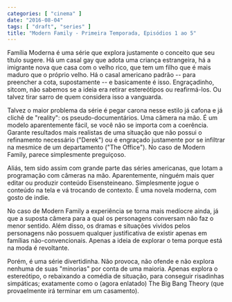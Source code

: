 ```yaml
---
categories: [ "cinema" ]
date: "2016-08-04"
tags: [ "draft", "series" ]
title: "Modern Family - Primeira Temporada, Episódios 1 ao 5"
---
```

Família Moderna é uma série que explora justamente o conceito que
seu título sugere. Há um casal gay que adota uma criança estrangeira,
há a imigrante nova que casa com o velho rico, que tem um filho que é
mais maduro que o próprio velho. Há o casal americano padrão -- para
preencher a cota, supostamente -- e basicamente é isso. Engraçadinho,
sitcom, não sabemos se a ideia era retirar estereótipos ou
reafirmá-los. Ou talvez tirar sarro de quem considera isso a vanguarda.

Talvez o maior problema da série é pegar carona nesse estilo já cafona
e já clichê de "reality": os pseudo-documentários. Uma câmera na
mão. É um modelo aparentemente fácil, se você não se importa com a
coerência. Garante resultados mais realistas de uma situação que não
possui o refinamento necessário ("Derek") ou é engraçado justamente
por se infiltrar na mesmice de um departamento ("The Office"). No caso
de Modern Family, parece simplesmente preguiçoso.

Aliás, tem sido assim com grande parte das séries americanas, que
lotam a programação com câmeras na mão. Aparentemente, ninguém mais
quer editar ou produzir conteúdo Eisensteineano. Simplesmente jogue
o conteúdo na tela e vá trocando de contexto. É uma novela moderna,
com gosto de indie.

No caso de Modern Family a experiência se torna mais medíocre ainda,
já que a suposta câmera para a qual os personagens conversam não faz
o menor sentido. Além disso, os dramas e situações vividos pelos
personagens não possuem qualquer justificativa de existir apenas em
famílias não-convencionais. Apenas a ideia de explorar o tema porque
está na moda é revoltante.

Porém, é uma série divertidinha. Não provoca, não ofende e não
explora nenhuma de suas "minorias" por conta de uma maioria. Apenas
explora o estereótipo, o rebaixando a comédia de situação, para
conseguir risadinhas simpáticas; exatamente como o (agora enlatado)
The Big Bang Theory (que provaelmente irá terminar em um casamento).
